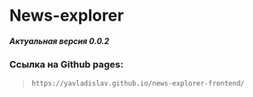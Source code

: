 # News-explorer
##### Актуальная версия 0.0.2

### Cсылка на Github pages:
>`https://yavladislav.github.io/news-explorer-frontend/`

